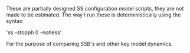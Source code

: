 These are partially designed SS configuration model scripts, they are not made to be estimated. The way I run these is deterministically using the syntax


'ss -stopph 0 -nohess'


For the purpose of comparing SSB's and other key model dynamics.